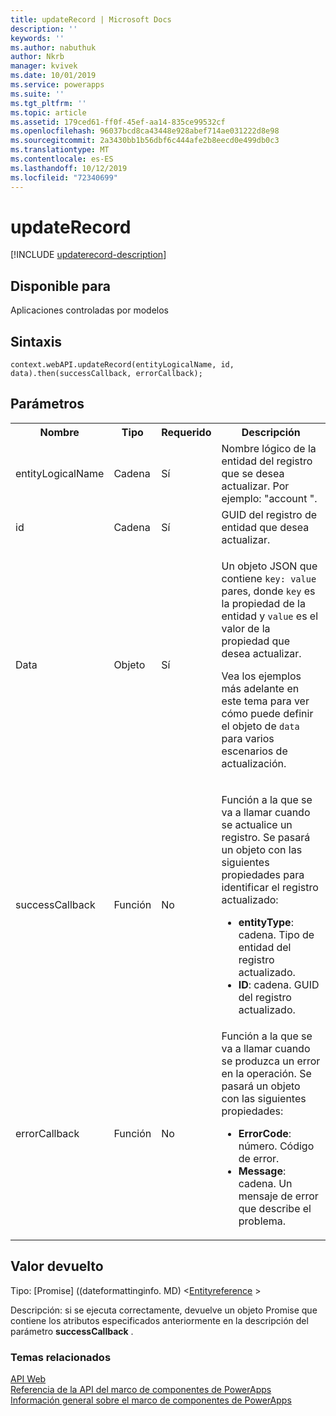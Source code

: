 ```yaml
---
title: updateRecord | Microsoft Docs
description: ''
keywords: ''
ms.author: nabuthuk
author: Nkrb
manager: kvivek
ms.date: 10/01/2019
ms.service: powerapps
ms.suite: ''
ms.tgt_pltfrm: ''
ms.topic: article
ms.assetid: 179ced61-ff0f-45ef-aa14-835ce99532cf
ms.openlocfilehash: 96037bcd8ca43448e928abef714ae031222d8e98
ms.sourcegitcommit: 2a3430bb1b56dbf6c444afe2b8eecd0e499db0c3
ms.translationtype: MT
ms.contentlocale: es-ES
ms.lasthandoff: 10/12/2019
ms.locfileid: "72340699"
---
```

# <a name="updaterecord"></a>updateRecord

[!INCLUDE [updaterecord-description](includes/updaterecord-description.md)]

## <a name="available-for"></a>Disponible para 

Aplicaciones controladas por modelos

## <a name="syntax"></a>Sintaxis

`context.webAPI.updateRecord(entityLogicalName, id, data).then(successCallback, errorCallback);`

## <a name="parameters"></a>Parámetros

<table style="width:100%">
<tr>
<th>Nombre</th>
<th>Tipo</th>
<th>Requerido</th>
<th>Descripción</th>
</tr>
<tr>
<td>entityLogicalName</td>
<td>Cadena</td>
<td>Sí</td>
<td>Nombre lógico de la entidad del registro que se desea actualizar. Por ejemplo: &quot;account &quot;.</td>
</tr>
<tr>
<td>id</td>
<td>Cadena</td>
<td>Sí</td>
<td>GUID del registro de entidad que desea actualizar.</td>
</tr>
<tr>
<td>Data</td>
<td>Objeto</td>
<td>Sí</td>
<td><p>Un objeto JSON que contiene <code>key: value</code> pares, donde <code>key</code> es la propiedad de la entidad y <code>value</code> es el valor de la propiedad que desea actualizar.</p>
<p>Vea los ejemplos más adelante en este tema para ver cómo puede definir el objeto de <code>data</code> para varios escenarios de actualización.</td>
</tr>
<tr>
<td>successCallback</td>
<td>Función</td>
<td>No</td>
<td><p>Función a la que se va a llamar cuando se actualice un registro. Se pasará un objeto con las siguientes propiedades para identificar el registro actualizado:</p>
<ul>
<li><b>entityType</b>: cadena. Tipo de entidad del registro actualizado.</li>
<li><b>ID</b>: cadena. GUID del registro actualizado.</li>
</ul></td>
</tr>
<tr>
<td>errorCallback</td>
<td>Función</td>
<td>No</td>
<td>Función a la que se va a llamar cuando se produzca un error en la operación. Se pasará un objeto con las siguientes propiedades:
<ul>
<li><b>ErrorCode</b>: número. Código de error.</li>
<li><b>Message</b>: cadena. Un mensaje de error que describe el problema.</li>
</ul></td>
</tr>
</table>

## <a name="return-value"></a>Valor devuelto

Tipo: [Promise] ((dateformattinginfo. MD) <[Entityreference](../entityreference.md) >

Descripción: si se ejecuta correctamente, devuelve un objeto Promise que contiene los atributos especificados anteriormente en la descripción del parámetro **successCallback** .


### <a name="related-topics"></a>Temas relacionados

[API Web](../webapi.md)<br/>
[Referencia de la API del marco de componentes de PowerApps](../../reference/index.md)<br/>
[Información general sobre el marco de componentes de PowerApps](../../overview.md)